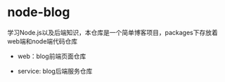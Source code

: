 # node-blog
学习Node.js以及后端知识，本仓库是一个简单博客项目，packages下存放着web端和node端代码仓库

- web：blog前端页面仓库

- service: blog后端服务仓库
